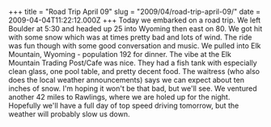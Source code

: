 +++
title = "Road Trip April 09"
slug = "2009/04/road-trip-april-09/"
date = 2009-04-04T11:22:12.000Z
+++
Today we embarked on a road trip. We left Boulder at 5:30 and headed up 25 into Wyoming then east on 80\. We got hit with some snow which was at times pretty bad and lots of wind. The ride was fun though with some good conversation and music. We pulled into Elk Mountain, Wyoming - population 192 for dinner. The vibe at the Elk Mountain Trading Post/Cafe was nice. They had a fish tank with especially clean glass, one pool table, and pretty decent food. The waitress (who also does the local weather announcements) says we can expect about ten inches of snow. I'm hoping it won't be that bad, but we'll see. We ventured another 42 miles to Rawlings, where we are holed up for the night. Hopefully we'll have a full day of top speed driving tomorrow, but the weather will probably slow us down.